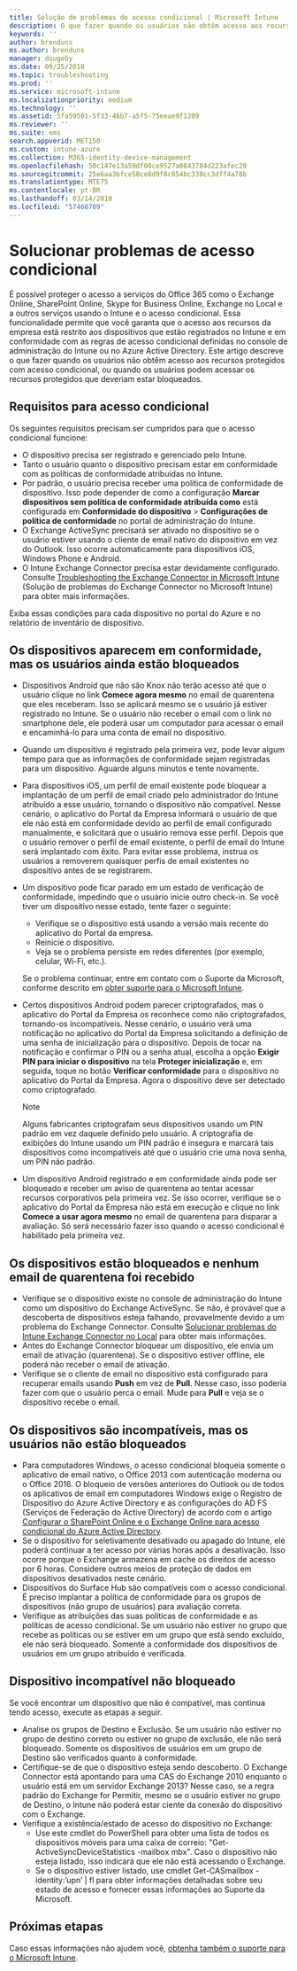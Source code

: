 ```yaml
---
title: Solução de problemas de acesso condicional | Microsoft Intune
description: O que fazer quando os usuários não obtêm acesso aos recursos por meio de acesso condicional do Intune.
keywords: ''
author: brenduns
ms.author: brenduns
manager: dougeby
ms.date: 09/25/2018
ms.topic: troubleshooting
ms.prod: ''
ms.service: microsoft-intune
ms.localizationpriority: medium
ms.technology: ''
ms.assetid: 5fa59501-5f33-46b7-a5f5-75eeae9f1209
ms.reviewer: ''
ms.suite: ems
search.appverid: MET150
ms.custom: intune-azure
ms.collection: M365-identity-device-management
ms.openlocfilehash: 50c147e13a59df00ce9527a0843784d223afec20
ms.sourcegitcommit: 25e6aa3bfce58ce8d9f8c054bc338cc3dff4a78b
ms.translationtype: MTE75
ms.contentlocale: pt-BR
ms.lasthandoff: 03/14/2019
ms.locfileid: "57460709"
---
```

# <a name="troubleshoot-conditional-access"></a>Solucionar problemas de acesso condicional

É possível proteger o acesso a serviços do Office 365 como o Exchange Online, SharePoint Online, Skype for Business Online, Exchange no Local e a outros serviços usando o Intune e o acesso condicional. Essa funcionalidade permite que você garanta que o acesso aos recursos da empresa está restrito aos dispositivos que estão registrados no Intune e em conformidade com as regras de acesso condicional definidas no console de administração do Intune ou no Azure Active Directory. Este artigo descreve o que fazer quando os usuários não obtêm acesso aos recursos protegidos com acesso condicional, ou quando os usuários podem acessar os recursos protegidos que deveriam estar bloqueados.

## <a name="requirements-for-conditional-access"></a>Requisitos para acesso condicional

Os seguintes requisitos precisam ser cumpridos para que o acesso condicional funcione:

- O dispositivo precisa ser registrado e gerenciado pelo Intune.
- Tanto o usuário quanto o dispositivo precisam estar em conformidade com as políticas de conformidade atribuídas no Intune.
- Por padrão, o usuário precisa receber uma política de conformidade de dispositivo. Isso pode depender de como a configuração **Marcar dispositivos sem política de conformidade atribuída como** está configurada em **Conformidade do dispositivo** > **Configurações de política de conformidade** no portal de administração do Intune.
-   O Exchange ActiveSync precisará ser ativado no dispositivo se o usuário estiver usando o cliente de email nativo do dispositivo em vez do Outlook. Isso ocorre automaticamente para dispositivos iOS, Windows Phone e Android.
-   O Intune Exchange Connector precisa estar devidamente configurado. Consulte [Troubleshooting the Exchange Connector in Microsoft Intune](troubleshoot-exchange-connector.md) (Solução de problemas do Exchange Connector no Microsoft Intune) para obter mais informações.

Exiba essas condições para cada dispositivo no portal do Azure e no relatório de inventário de dispositivo.

## <a name="devices-appear-compliant-but-users-are-still-blocked"></a>Os dispositivos aparecem em conformidade, mas os usuários ainda estão bloqueados

- Dispositivos Android que não são Knox não terão acesso até que o usuário clique no link **Comece agora mesmo** no email de quarentena que eles receberam. Isso se aplicará mesmo se o usuário já estiver registrado no Intune. Se o usuário não receber o email com o link no smartphone dele, ele poderá usar um computador para acessar o email e encaminhá-lo para uma conta de email no dispositivo.
- Quando um dispositivo é registrado pela primeira vez, pode levar algum tempo para que as informações de conformidade sejam registradas para um dispositivo. Aguarde alguns minutos e tente novamente.
- Para dispositivos iOS, um perfil de email existente pode bloquear a implantação de um perfil de email criado pelo administrador do Intune atribuído a esse usuário, tornando o dispositivo não compatível. Nesse cenário, o aplicativo do Portal da Empresa informará o usuário de que ele não está em conformidade devido ao perfil de email configurado manualmente, e solicitará que o usuário remova esse perfil. Depois que o usuário remover o perfil de email existente, o perfil de email do Intune será implantado com êxito. Para evitar esse problema, instrua os usuários a removerem quaisquer perfis de email existentes no dispositivo antes de se registrarem.
- Um dispositivo pode ficar parado em um estado de verificação de conformidade, impedindo que o usuário inicie outro check-in. Se você tiver um dispositivo nesse estado, tente fazer o seguinte:
  - Verifique se o dispositivo está usando a versão mais recente do aplicativo do Portal da empresa.
  - Reinicie o dispositivo.
  - Veja se o problema persiste em redes diferentes (por exemplo, celular, Wi-Fi, etc.).

  Se o problema continuar, entre em contato com o Suporte da Microsoft, conforme descrito em [obter suporte para o Microsoft Intune](get-support.md).
- Certos dispositivos Android podem parecer criptografados, mas o aplicativo do Portal da Empresa os reconhece como não criptografados, tornando-os incompatíveis. Nesse cenário, o usuário verá uma notificação no aplicativo do Portal da Empresa solicitando a definição de uma senha de inicialização para o dispositivo. Depois de tocar na notificação e confirmar o PIN ou a senha atual, escolha a opção **Exigir PIN para iniciar o dispositivo** na tela **Proteger inicialização** e, em seguida, toque no botão **Verificar conformidade** para o dispositivo no aplicativo do Portal da Empresa. Agora o dispositivo deve ser detectado como criptografado. 
  > [!NOTE]
  > Alguns fabricantes criptografam seus dispositivos usando um PIN padrão em vez daquele definido pelo usuário. A criptografia de exibições do Intune usando um PIN padrão é insegura e marcará tais dispositivos como incompatíveis até que o usuário crie uma nova senha, um PIN não padrão.
- Um dispositivo Android registrado e em conformidade ainda pode ser bloqueado e receber um aviso de quarentena ao tentar acessar recursos corporativos pela primeira vez. Se isso ocorrer, verifique se o aplicativo do Portal da Empresa não está em execução e clique no link **Comece a usar agora mesmo** no email de quarentena para disparar a avaliação. Só será necessário fazer isso quando o acesso condicional é habilitado pela primeira vez.

## <a name="devices-are-blocked-and-no-quarantine-email-is-received"></a>Os dispositivos estão bloqueados e nenhum email de quarentena foi recebido

- Verifique se o dispositivo existe no console de administração do Intune como um dispositivo do Exchange ActiveSync. Se não, é provável que a descoberta de dispositivos esteja falhando, provavelmente devido a um problema do Exchange Connector. Consulte [Solucionar problemas do Intune Exchange Connector no Local](troubleshoot-exchange-connector.md) para obter mais informações.
- Antes do Exchange Connector bloquear um dispositivo, ele envia um email de ativação (quarentena). Se o dispositivo estiver offline, ele poderá não receber o email de ativação. 
- Verifique se o cliente de email no dispositivo está configurado para recuperar emails usando **Push** em vez de **Pull**. Nesse caso, isso poderia fazer com que o usuário perca o email. Mude para **Pull** e veja se o dispositivo recebe o email.

## <a name="devices-are-noncompliant-but-users-are-not-blocked"></a>Os dispositivos são incompatíveis, mas os usuários não estão bloqueados

- Para computadores Windows, o acesso condicional bloqueia somente o aplicativo de email nativo, o Office 2013 com autenticação moderna ou o Office 2016. O bloqueio de versões anteriores do Outlook ou de todos os aplicativos de email em computadores Windows exige o Registro de Dispositivo do Azure Active Directory e as configurações do AD FS (Serviços de Federação do Active Directory) de acordo com o artigo [Configurar o SharePoint Online e o Exchange Online para acesso condicional do Azure Active Directory](https://docs.microsoft.com/azure/active-directory/active-directory-conditional-access-no-modern-authentication). 
- Se o dispositivo for seletivamente desativado ou apagado do Intune, ele poderá continuar a ter acesso por várias horas após a desativação. Isso ocorre porque o Exchange armazena em cache os direitos de acesso por 6 horas. Considere outros meios de proteção de dados em dispositivos desativados neste cenário.
- Dispositivos do Surface Hub são compatíveis com o acesso condicional. É preciso implantar a política de conformidade para os grupos de dispositivos (não grupo de usuários) para avaliação correta.
- Verifique as atribuições das suas políticas de conformidade e as políticas de acesso condicional. Se um usuário não estiver no grupo que recebe as políticas ou se estiver em um grupo que está sendo excluído, ele não será bloqueado. Somente a conformidade dos dispositivos de usuários em um grupo atribuído é verificada.

## <a name="noncompliant-device-is-not-blocked"></a>Dispositivo incompatível não bloqueado

Se você encontrar um dispositivo que não é compatível, mas continua tendo acesso, execute as etapas a seguir.
- Analise os grupos de Destino e Exclusão. Se um usuário não estiver no grupo de destino correto ou estiver no grupo de exclusão, ele não será bloqueado. Somente os dispositivos de usuários em um grupo de Destino são verificados quanto à conformidade.
- Certifique-se de que o dispositivo esteja sendo descoberto. O Exchange Connector está apontando para uma CAS do Exchange 2010 enquanto o usuário está em um servidor Exchange 2013? Nesse caso, se a regra padrão do Exchange for Permitir, mesmo se o usuário estiver no grupo de Destino, o Intune não poderá estar ciente da conexão do dispositivo com o Exchange.
- Verifique a existência/estado de acesso do dispositivo no Exchange:
  - Use este cmdlet do PowerShell para obter uma lista de todos os dispositivos móveis para uma caixa de correio: "Get-ActiveSyncDeviceStatistics -mailbox mbx". Caso o dispositivo não esteja listado, isso indicará que ele não está acessando o Exchange.
  - Se o dispositivo estiver listado, use cmdlet Get-CASmailbox -identity:’upn’ | fl para obter informações detalhadas sobre seu estado de acesso e fornecer essas informações ao Suporte da Microsoft.

## <a name="next-steps"></a>Próximas etapas
Caso essas informações não ajudem você, [obtenha também o suporte para o Microsoft Intune](get-support.md).
